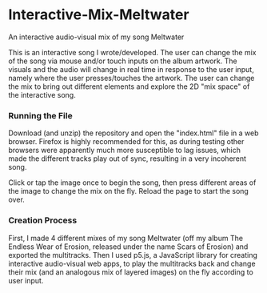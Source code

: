 # Interactive-Mix-Meltwater
An interactive audio-visual mix of my song Meltwater

This is an interactive song I wrote/developed. The user can change the mix of the song via mouse and/or touch inputs on the album artwork. The visuals and the audio will change in real time in response to the user input, namely where the user presses/touches the artwork. The user can change the mix to bring out different elements and explore the 2D "mix space" of the interactive song.

### Running the File
Download (and unzip) the repository and open the "index.html" file in a web browser. Firefox is highly recommended for this, as during testing other browsers were apparently much more susceptible to lag issues, which made the different tracks play out of sync, resulting in a very incoherent song.

Click or tap the image once to begin the song, then press different areas of the image to change the mix on the fly. Reload the page to start the song over.

### Creation Process
First, I made 4 different mixes of my song Meltwater (off my album The Endless Wear of Erosion, released under the name Scars of Erosion) and exported the multitracks. Then I used p5.js, a JavaScript library for creating interactive audio-visual web apps, to play the multitracks back and change their mix (and an analogous mix of layered images) on the fly according to user input. 
